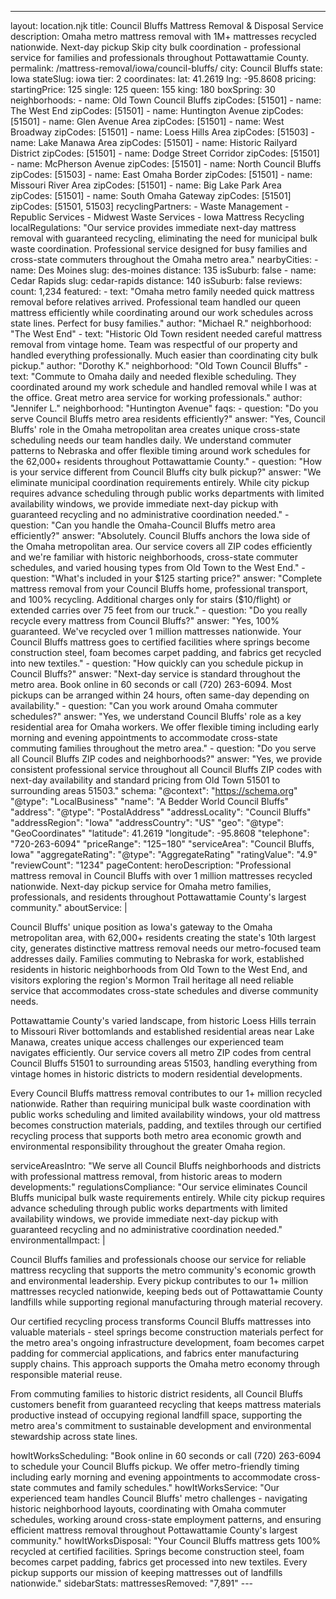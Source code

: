 ---
layout: location.njk
title: Council Bluffs Mattress Removal & Disposal Service
description: Omaha metro mattress removal with 1M+ mattresses recycled nationwide. Next-day pickup Skip city bulk coordination - professional service for families and professionals throughout Pottawattamie County.
permalink: /mattress-removal/iowa/council-bluffs/
city: Council Bluffs state: Iowa stateSlug: iowa tier: 2 coordinates: lat: 41.2619 lng: -95.8608 pricing: startingPrice: 125 single: 125 queen: 155 king: 180 boxSpring: 30 neighborhoods: - name: Old Town Council Bluffs zipCodes: [51501] - name: The West End zipCodes: [51501] - name: Huntington Avenue zipCodes: [51501] - name: Glen Avenue Area zipCodes: [51501] - name: West Broadway zipCodes: [51501] - name: Loess Hills Area zipCodes: [51503] - name: Lake Manawa Area zipCodes: [51501] - name: Historic Railyard District zipCodes: [51501] - name: Dodge Street Corridor zipCodes: [51501] - name: McPherson Avenue zipCodes: [51501] - name: North Council Bluffs zipCodes: [51503] - name: East Omaha Border zipCodes: [51501] - name: Missouri River Area zipCodes: [51501] - name: Big Lake Park Area zipCodes: [51501] - name: South Omaha Gateway zipCodes: [51501] zipCodes: [51501, 51503] recyclingPartners: - Waste Management - Republic Services - Midwest Waste Services - Iowa Mattress Recycling localRegulations: "Our service provides immediate next-day mattress removal with guaranteed recycling, eliminating the need for municipal bulk waste coordination. Professional service designed for busy families and cross-state commuters throughout the Omaha metro area." nearbyCities: - name: Des Moines slug: des-moines distance: 135 isSuburb: false - name: Cedar Rapids slug: cedar-rapids distance: 140 isSuburb: false reviews: count: 1,234 featured: - text: "Omaha metro family needed quick mattress removal before relatives arrived. Professional team handled our queen mattress efficiently while coordinating around our work schedules across state lines. Perfect for busy families." author: "Michael R." neighborhood: "The West End" - text: "Historic Old Town resident needed careful mattress removal from vintage home. Team was respectful of our property and handled everything professionally. Much easier than coordinating city bulk pickup." author: "Dorothy K." neighborhood: "Old Town Council Bluffs" - text: "Commute to Omaha daily and needed flexible scheduling. They coordinated around my work schedule and handled removal while I was at the office. Great metro area service for working professionals." author: "Jennifer L." neighborhood: "Huntington Avenue" faqs: - question: "Do you serve Council Bluffs metro area residents efficiently?" answer: "Yes, Council Bluffs' role in the Omaha metropolitan area creates unique cross-state scheduling needs our team handles daily. We understand commuter patterns to Nebraska and offer flexible timing around work schedules for the 62,000+ residents throughout Pottawattamie County." - question: "How is your service different from Council Bluffs city bulk pickup?" answer: "We eliminate municipal coordination requirements entirely. While city pickup requires advance scheduling through public works departments with limited availability windows, we provide immediate next-day pickup with guaranteed recycling and no administrative coordination needed." - question: "Can you handle the Omaha-Council Bluffs metro area efficiently?" answer: "Absolutely. Council Bluffs anchors the Iowa side of the Omaha metropolitan area. Our service covers all ZIP codes efficiently and we're familiar with historic neighborhoods, cross-state commuter schedules, and varied housing types from Old Town to the West End." - question: "What's included in your $125 starting price?" answer: "Complete mattress removal from your Council Bluffs home, professional transport, and 100% recycling. Additional charges only for stairs ($10/flight) or extended carries over 75 feet from our truck." - question: "Do you really recycle every mattress from Council Bluffs?" answer: "Yes, 100% guaranteed. We've recycled over 1 million mattresses nationwide. Your Council Bluffs mattress goes to certified facilities where springs become construction steel, foam becomes carpet padding, and fabrics get recycled into new textiles." - question: "How quickly can you schedule pickup in Council Bluffs?" answer: "Next-day service is standard throughout the metro area. Book online in 60 seconds or call (720) 263-6094. Most pickups can be arranged within 24 hours, often same-day depending on availability." - question: "Can you work around Omaha commuter schedules?" answer: "Yes, we understand Council Bluffs' role as a key residential area for Omaha workers. We offer flexible timing including early morning and evening appointments to accommodate cross-state commuting families throughout the metro area." - question: "Do you serve all Council Bluffs ZIP codes and neighborhoods?" answer: "Yes, we provide consistent professional service throughout all Council Bluffs ZIP codes with next-day availability and standard pricing from Old Town 51501 to surrounding areas 51503." schema: "@context": "https://schema.org" "@type": "LocalBusiness" "name": "A Bedder World Council Bluffs" "address": "@type": "PostalAddress" "addressLocality": "Council Bluffs" "addressRegion": "Iowa" "addressCountry": "US" "geo": "@type": "GeoCoordinates" "latitude": 41.2619 "longitude": -95.8608 "telephone": "720-263-6094" "priceRange": "$125-$180" "serviceArea": "Council Bluffs, Iowa" "aggregateRating": "@type": "AggregateRating" "ratingValue": "4.9" "reviewCount": "1234" pageContent: heroDescription: "Professional mattress removal in Council Bluffs with over 1 million mattresses recycled nationwide. Next-day pickup service for Omaha metro families, professionals, and residents throughout Pottawattamie County's largest community." aboutService: | <p>Council Bluffs' unique position as Iowa's gateway to the Omaha metropolitan area, with 62,000+ residents creating the state's 10th largest city, generates distinctive mattress removal needs our metro-focused team addresses daily. Families commuting to Nebraska for work, established residents in historic neighborhoods from Old Town to the West End, and visitors exploring the region's Mormon Trail heritage all need reliable service that accommodates cross-state schedules and diverse community needs.</p> <p>Pottawattamie County's varied landscape, from historic Loess Hills terrain to Missouri River bottomlands and established residential areas near Lake Manawa, creates unique access challenges our experienced team navigates efficiently. Our service covers all metro ZIP codes from central Council Bluffs 51501 to surrounding areas 51503, handling everything from vintage homes in historic districts to modern residential developments.</p> <p>Every Council Bluffs mattress removal contributes to our 1+ million recycled nationwide. Rather than requiring municipal bulk waste coordination with public works scheduling and limited availability windows, your old mattress becomes construction materials, padding, and textiles through our certified recycling process that supports both metro area economic growth and environmental responsibility throughout the greater Omaha region.</p> serviceAreasIntro: "We serve all Council Bluffs neighborhoods and districts with professional mattress removal, from historic areas to modern developments:" regulationsCompliance: "Our service eliminates Council Bluffs municipal bulk waste requirements entirely. While city pickup requires advance scheduling through public works departments with limited availability windows, we provide immediate next-day pickup with guaranteed recycling and no administrative coordination needed." environmentalImpact: | <p>Council Bluffs families and professionals choose our service for reliable mattress recycling that supports the metro community's economic growth and environmental leadership. Every pickup contributes to our 1+ million mattresses recycled nationwide, keeping beds out of Pottawattamie County landfills while supporting regional manufacturing through material recovery.</p> <p>Our certified recycling process transforms Council Bluffs mattresses into valuable materials - steel springs become construction materials perfect for the metro area's ongoing infrastructure development, foam becomes carpet padding for commercial applications, and fabrics enter manufacturing supply chains. This approach supports the Omaha metro economy through responsible material reuse.</p> <p>From commuting families to historic district residents, all Council Bluffs customers benefit from guaranteed recycling that keeps mattress materials productive instead of occupying regional landfill space, supporting the metro area's commitment to sustainable development and environmental stewardship across state lines.</p> howItWorksScheduling: "Book online in 60 seconds or call (720) 263-6094 to schedule your Council Bluffs pickup. We offer metro-friendly timing including early morning and evening appointments to accommodate cross-state commutes and family schedules." howItWorksService: "Our experienced team handles Council Bluffs' metro challenges - navigating historic neighborhood layouts, coordinating with Omaha commuter schedules, working around cross-state employment patterns, and ensuring efficient mattress removal throughout Pottawattamie County's largest community." howItWorksDisposal: "Your Council Bluffs mattress gets 100% recycled at certified facilities. Springs become construction steel, foam becomes carpet padding, fabrics get processed into new textiles. Every pickup supports our mission of keeping mattresses out of landfills nationwide." sidebarStats: mattressesRemoved: "7,891" ---